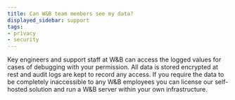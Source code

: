 ```yaml
---
title: Can W&B team members see my data?
displayed_sidebar: support
tags:
- privacy
- security
---
```

Key engineers and support staff at W&B can access the logged values for cases of debugging with your permission. All data is stored encrypted at rest and audit logs are kept to record any access. If you require the data to be completely inaccessible to any W&B employees you can license our self-hosted solution and run a W&B server within your own infrastructure.